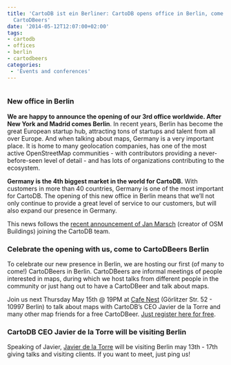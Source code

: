 ```yaml
---
title: 'CartoDB ist ein Berliner: CartoDB opens office in Berlin, come celebrate with
  CartoDBeers'
date: '2014-05-12T12:07:00+02:00'
tags:
- cartodb
- offices
- berlin
- cartodbeers
categories:
 - 'Events and conferences'
---
```


<img src="http://i.imgur.com/GfIK76P.png" alt=""/>

### New office in Berlin

**We are happy to announce the opening of our 3rd office worldwide. After New York and Madrid comes Berlin**. In recent years, Berlin has become the great European startup hub, attracting tons of startups and talent from all over Europe. And when talking about maps, Germany is a very important place. It is home to many geolocation companies, has one of the most active OpenStreetMap communities - with contributors providing a never-before-seen level of detail - and has lots of organizations contributing to the ecosystem.

**Germany is the 4th biggest market in the world for CartoDB.** With customers in more than 40 countries, Germany is one of the most important for CartoDB. The opening of this new office in Berlin means that we’ll not only continue to provide a great level of service to our customers, but will also expand our presence in Germany.

This news follows the <a href="http://blog.cartodb.com/post/85117772814/jan-marsch-creator-of-osm-buildings-joins-cartodb">recent announcement of Jan Marsch</a> (creator of OSM Buildings) joining the CartoDB team.

### Celebrate the opening with us, come to CartoDBeers Berlin

To celebrate our new presence in Berlin, we are hosting our first (of many to come!) CartoDBeers in Berlin. CartoDBeers are informal meetings of people interested in maps, during which we host talks from different people in the community or just hang out to have a CartoDBeer and talk about maps.

Join us next Thursday May 15th @ 19PM at <a href="http://www.yelp.com/map/nest-speise-und-schankwirtschaft-berlin-2">Cafe Nest</a> (Görlitzer Str. 52 - 10997 Berlin) to talk about maps with CartoDB’s CEO Javier de la Torre and many other map friends for a free CartoDBeer. <a href="https://www.eventbrite.es/e/cartodbeers-berlin-tickets-11600480349">Just register here for free</a>.

### CartoDB CEO Javier de la Torre will be visiting Berlin

Speaking of Javier, <a href="http://www.twitter.com/jatorre">Javier de la Torre</a> will be visiting Berlin may 13th - 17th giving talks and visiting clients. If you want to meet, just ping us!
